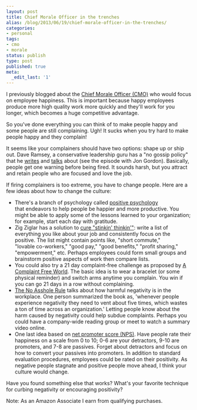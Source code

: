 ```yaml
---
layout: post
title: Chief Morale Officer in the trenches
alias: /blog/2013/06/19/chief-morale-officer-in-the-trenches/
categories:
- personal
tags:
- cmo
- morale
status: publish
type: post
published: true
meta:
  _edit_last: '1'
---
```

I previously blogged about the <a title="https://sethholloway.com/blog/2011/08/22/cmo-chief-morale-officer/" href="https://sethholloway.com/blog/2011/08/22/cmo-chief-morale-officer/">Chief Morale Officer (CMO)</a> who would focus on employee happiness. This is important because happy employees produce more high quality work more quickly and they'll work for you longer, which becomes a huge competitive advantage.

So you've done everything you can think of to make people happy and some people are still complaining. Ugh! It sucks when you try hard to make people happy and they complain!

It seems like your complainers should have two options: shape up or ship out. Dave Ramsey, a conservative leadership guru has a "no gossip policy" that he <a title="https://www.daveramsey.com/article/gossip-is-poison-to-your-team/lifeandmoney_business/" href="https://www.daveramsey.com/article/gossip-is-poison-to-your-team/lifeandmoney_business/">writes</a> and <a title="https://www.daveramsey.com/entreleadership/podcast" href="https://www.daveramsey.com/entreleadership/podcast">talks</a> about (see the episode with Jon Gordon). Basically, people get one warning before being fired. It sounds harsh, but you attract and retain people who are focused and love the job.

If firing complainers is too extreme, you have to change people. Here are a few ideas about how to change the culture:

  * There's a branch of psychology called <a title="https://en.wikipedia.org/wiki/Positive_psychology" href="https://en.wikipedia.org/wiki/Positive_psychology">positive psychology</a> that endeavors to help people be happier and more productive. You might be able to apply some of the lessons learned to your organization; for example, start each day with gratitude.
  * Zig Ziglar has a solution to <a title="https://www.youtube.com/watch?v=0XC_Fkg0UIQ" href="https://www.youtube.com/watch?v=0XC_Fkg0UIQ">cure "stinkin' thinkin'"</a>: write a list of everything you like about your job and consistently focus on the positive. The list might contain points like, "short commute," "lovable co-workers," "good pay," "good benefits," "profit sharing," "empowerment," etc. Perhaps employees could form small groups and brainstorm positive aspects of work then compare lists.
  * You could also try a 21 day complaint-free challenge as proposed by <a title="https://www.amazon.com/gp/product/0385524587" href="https://www.amazon.com/gp/product/0385524587">A Complaint Free World</a>. The basic idea is to wear a bracelet (or some physical reminder) and switch arms anytime you complain. You win if you can go 21 days in a row without complaining.
  * <a title="https://www.amazon.com/dp/0446698202" href="https://www.amazon.com/dp/0446698202">The No Asshole Rule</a> talks about how harmful negativity is in the workplace. One person summarized the book as, 'whenever people experience negativity they need to vent about five times, which wastes a ton of time across an organization.' Letting people know about the harm caused by negativity could help subdue complaints. Perhaps you could have a company-wide reading group or meet to watch a summary video online.
  * One last idea based on <a title="https://en.wikipedia.org/wiki/Net_Promoter" href="https://en.wikipedia.org/wiki/Net_Promoter">net promoter score (NPS)</a>. Have people rate their happiness on a scale from 0 to 10; 0-6 are your detractors, 9-10 are promoters, and 7-8 are passives. Forget about detractors and focus on how to convert your passives into promoters. In addition to standard evaluation procedures, employees could be rated on their positivity. As negative people stagnate and positive people move ahead, I think your culture would change.

Have you found something else that works? What's your favorite technique for curbing negativity or encouraging positivity?

Note: As an Amazon Associate I earn from qualifying purchases.
